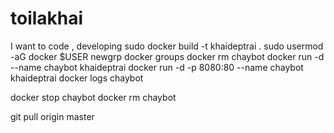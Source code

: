 # toilakhai
I want to code , developing
sudo docker build -t khaideptrai .
sudo usermod -aG docker $USER
newgrp docker
groups
docker rm chaybot
docker run -d --name chaybot khaideptrai
docker run -d -p 8080:80 --name chaybot khaideptrai
docker logs chaybot

docker stop chaybot
docker rm chaybot

git pull origin master
